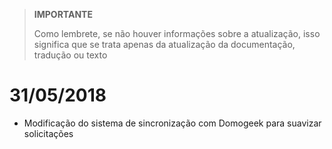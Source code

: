 >**IMPORTANTE**
>
>Como lembrete, se não houver informações sobre a atualização, isso significa que se trata apenas da atualização da documentação, tradução ou texto

# 31/05/2018

- Modificação do sistema de sincronização com Domogeek para suavizar solicitações
